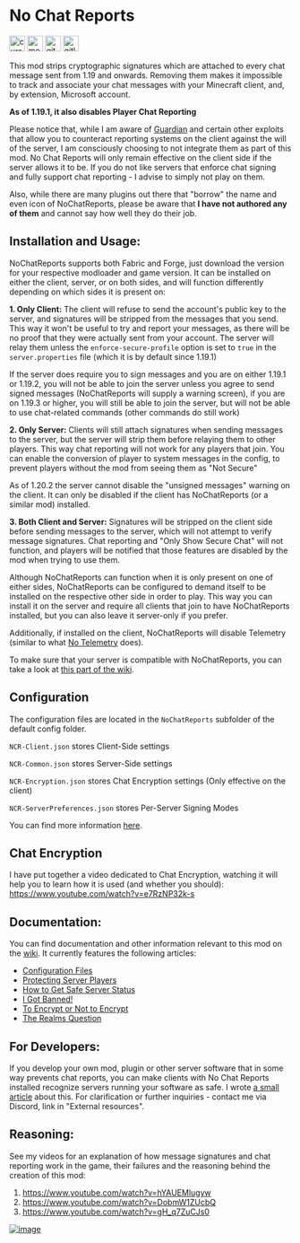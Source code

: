 # No Chat Reports

<a href="https://www.curseforge.com/minecraft/mc-mods/no-chat-reports"><img alt="curseforge" height="28" src="https://cdn.jsdelivr.net/npm/@intergrav/devins-badges@2/assets/compact/available/curseforge_vector.svg"></a> <a href="https://modrinth.com/mod/no-chat-reports"><img alt="modrinth" height="28" src="https://cdn.jsdelivr.net/npm/@intergrav/devins-badges@2/assets/compact/available/modrinth_vector.svg"></a> <a href="https://github.com/Aizistral-Studios/No-Chat-Reports"><img alt="github" height="28" src="https://cdn.jsdelivr.net/npm/@intergrav/devins-badges@2/assets/compact/available/github_vector.svg"></a> <a href="https://gitlab.com/Aizistral-Studios/No-Chat-Reports"><img alt="gitlab" height="28" src="https://cdn.jsdelivr.net/npm/@intergrav/devins-badges@2/assets/compact/available/gitlab_vector.svg"></a>

This mod strips cryptographic signatures which are attached to every chat message sent from 1.19 and onwards. Removing them makes it impossible to track and associate your chat messages with your Minecraft client, and, by extension, Microsoft account.

**As of 1.19.1, it also disables Player Chat Reporting**

Please notice that, while I am aware of [Guardian](https://github.com/nodusclient/guardian) and certain other exploits that allow you to counteract reporting systems on the client against the will of the server, I am consciously choosing to not integrate them as part of this mod. No Chat Reports will only remain effective on the client side if the server allows it to be. If you do not like servers that enforce chat signing and fully support chat reporting - I advise to simply not play on them.

Also, while there are many plugins out there that "borrow" the name and even icon of NoChatReports, please be aware that **I have not authored any of them** and cannot say how well they do their job.

## Installation and Usage:

NoChatReports supports both Fabric and Forge, just download the version for your respective modloader and game version. It can be installed on either the client, server, or on both sides, and will function differently depending on which sides it is present on:

**1. Only Client:** The client will refuse to send the account's public key to the server, and signatures will be stripped from the messages that you send. This way it won't be useful to try and report your messages, as there will be no proof that they were actually sent from your account. The server will relay them unless the `enforce-secure-profile` option is set to `true` in the `server.properties` file (which it is by default since 1.19.1)

If the server does require you to sign messages and you are on either 1.19.1 or 1.19.2, you will not be able to join the server unless you agree to send signed messages (NoChatReports will supply a warning screen), if you are on 1.19.3 or higher, you will still be able to join the server, but will not be able to use chat-related commands (other commands do still work)

**2. Only Server:** Clients will still attach signatures when sending messages to the server, but the server will strip them before relaying them to other players. This way chat reporting will not work for any players that join. You can enable the conversion of player to system messages in the config, to prevent players without the mod from seeing them as "Not Secure"

As of 1.20.2 the server cannot disable the "unsigned messages" warning on the client. It can only be disabled if the client has NoChatReports (or a similar mod) installed.

**3. Both Client and Server:** Signatures will be stripped on the client side before sending messages to the server, which will not attempt to verify message signatures. Chat reporting and "Only Show Secure Chat" will not function, and players will be notified that those features are disabled by the mod when trying to use them.

Although NoChatReports can function when it is only present on one of either sides, NoChatReports can be configured to demand itself to be installed on the respective other side in order to play. This way you can install it on the server and require all clients that join to have NoChatReports installed, but you can also leave it server-only if you prefer.

Additionally, if installed on the client, NoChatReports will disable Telemetry (similar to what [No Telemetry](https://modrinth.com/mod/no-telemetry) does).

To make sure that your server is compatible with NoChatReports, you can take a look at [this part of the wiki](https://github.com/Aizistral-Studios/No-Chat-Reports/wiki/Protecting-Server-Players).

## Configuration

The configuration files are located in the `NoChatReports` subfolder of the default config folder.

`NCR-Client.json` stores Client-Side settings

`NCR-Common.json` stores Server-Side settings

`NCR-Encryption.json` stores Chat Encryption settings (Only effective on the client)

`NCR-ServerPreferences.json` stores Per-Server Signing Modes

You can find more information [here](https://github.com/Aizistral-Studios/No-Chat-Reports/wiki/Configuration-Files/).

## Chat Encryption
I have put together a video dedicated to Chat Encryption, watching it will help you to learn how it is used (and whether you should): https://www.youtube.com/watch?v=e7RzNP32k-s

## Documentation:
You can find documentation and other information relevant to this mod on the [wiki](https://github.com/Aizistral-Studios/No-Chat-Reports/wiki/). It currently features the following articles:
- [Configuration Files](https://github.com/Aizistral-Studios/No-Chat-Reports/wiki/Configuration-Files/)
- [Protecting Server Players](https://github.com/Aizistral-Studios/No-Chat-Reports/wiki/Protecting-Server-Players/)
- [How to Get Safe Server Status](https://github.com/Aizistral-Studios/No-Chat-Reports/wiki/How-to-Get-Safe-Server-Status)
- [I Got Banned!](https://github.com/Aizistral-Studios/No-Chat-Reports/wiki/I-Got-Banned)
- [To Encrypt or Not to Encrypt](https://github.com/Aizistral-Studios/No-Chat-Reports/wiki/To-Encrypt-or-Not-To-Encrypt)
- [The Realms Question](https://github.com/Aizistral-Studios/No-Chat-Reports/wiki/The-Realms-Question)


## For Developers:
If you develop your own mod, plugin or other server software that in some way prevents chat reports, you can make clients with No Chat Reports installed recognize servers running your software as safe. I wrote [a small article](https://github.com/Aizistral-Studios/No-Chat-Reports/wiki/How-to-Get-Safe-Server-Status) about this. For clarification or further inquiries - contact me via Discord, link in "External resources".

## Reasoning:
See my videos for an explanation of how message signatures and chat reporting work in the game, their failures and the reasoning behind the creation of this mod:
1. https://www.youtube.com/watch?v=hYAUEMlugyw
2. https://www.youtube.com/watch?v=DobmW1ZUcbQ
3. https://www.youtube.com/watch?v=gH_q7ZuCJs0

<a href="https://bisecthosting.com/AIZISTRAL" target="_blank">![image](https://www.bisecthosting.com/partners/custom-banners/af63cb17-c373-4c82-aa1d-29beb7b045a9.png)</a>
